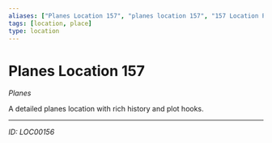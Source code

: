 ```yaml
---
aliases: ["Planes Location 157", "planes location 157", "157 Location Planes"]
tags: [location, place]
type: location
---
```


# Planes Location 157

*Planes*

A detailed planes location with rich history and plot hooks.

---
*ID: LOC00156*